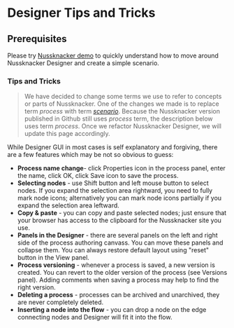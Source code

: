 # Designer Tips and Tricks


## Prerequisites

Please try [Nussknacker demo](/quickstart/Demo) to quickly understand how to move around Nussknacker Designer and create a simple scenario.


### Tips and Tricks

> We have decided to change some terms we use to refer to concepts or parts of Nussknacker. One of the changes we made is to replace term *process* with term *[scenario](/about/GLOSSARY/#scenario)*. Because the Nussknacker version published in Github still uses *process* term, the description below uses term *process*. Once we refactor Nussknacker Designer, we will update this page accordingly.

While Designer GUI in most cases is self explanatory and forgiving, there are a few features which may be not so obvious to guess:

* **Process name change**- click Properties icon in the process panel, enter the name, click OK, click Save icon to save the process.
* **Selecting nodes** - use Shift button and left mouse button to select nodes. If you expand the selection area rightward, you need to fully mark node icons; alternatively you can mark node icons partially if you expand the selection area leftward.
* **Copy & paste** - you can copy and paste selected nodes; just ensure that your browser has access to the clipboard for the Nussknacker site you use.
* **Panels in the Designer** - there are several panels on the left and right side of the process authoring canvass. You can move these panels and collapse them. You can always restore default layout using "reset" button in the View panel.
* **Process versioning** - whenever a process is saved, a new version is created. You can revert to the older version of the process (see Versions panel). Adding comments when saving a process may help to find the right version.
* **Deleting a process** - processes can be archived and unarchived, they are never completely deleted. 
* **Inserting a node into the flow** - you can drop a node on the edge connecting nodes and Designer will fit it into the flow.
